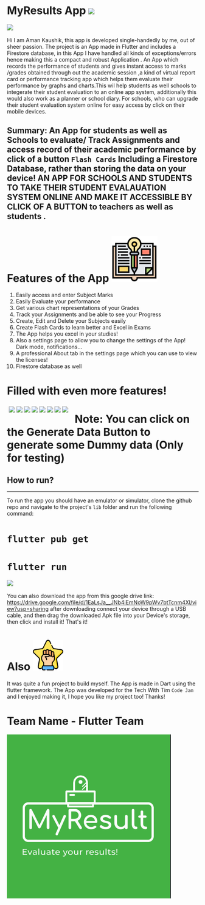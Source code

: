 # MyResults App <img src="https://raw.githubusercontent.com/flutter/website/master/src/_assets/image/flutter-lockup.png" height="120px">
<img src="https://camo.githubusercontent.com/fe892501f5aa89a263d51732d4c061ffa7040a0ee6c5d4cb16dc4b9d77c0d4b5/68747470733a2f2f63646e2e646973636f72646170702e636f6d2f6174746163686d656e74732f3533343639333730353434323133313938382f3733383435373937393636353235323336322f62616e6e65726269672e706e67">

Hi I am Aman Kaushik, this app is developed single-handedly by me, out of sheer passion. The project is an App made in Flutter and includes a Firestore database, in this App I have handled all kinds of exceptions/errors hence making this a compact and robust Application . An App which records the performance of students and gives instant access to marks /grades obtained through out the academic session ,a kind of virtual report card or performance tracking app  which  helps them evaluate their performance by graphs and charts.This wil help students as well schools to integerate their student evaluation to an online app system, additionally this would also work as a planner or school diary. For schools, who can upgrade their student evaluation system online for easy access by click on their mobile devices.

## Summary: An App for students as well as Schools  to evaluate/ Track Assignments and access record of their academic performance by click of a button  `Flash Cards` Including a Firestore Database, rather than storing the data on your device!  AN APP FOR SCHOOLS AND STUDENTS TO TAKE THEIR STUDENT EVALAUATION SYSTEM ONLINE AND MAKE IT ACCESSIBLE BY CLICK OF A BUTTON to teachers as well as students .




# Features of the App <img src="assets/book.png" height="120px">
1. Easily access and enter Subject Marks
2. Easily Evaluate your performance 
3. Get various chart representations of your Grades
4. Track your Assignments and be able to see your Progress
5. Create, Edit and Delete your Subjects easily
6. Create Flash Cards to learn better and Excel in Exams 
7. The App helps you excel in your studies!
8. Also a settings page to allow you to change the settings of the App! Dark mode, notifications...
9. A professional About tab in the settings page which you can use to view the licenses!
10. Firestore database as well

# Filled with even more features!

<div style="float: left;
  width: 33.33%;
  padding: 5px;"> 
   
   <image src="Screenshots/Areadme5.jpg" >
   <image src="Screenshots/Aimage8.jpg" >
   <image src="Screenshots/Areadme7.jpg" >
   <image src="Screenshots/Areadme6.jpg" >
   <image src="Screenshots/Areadme4.jpg" >
   <image src="Screenshots/Areadme3.jpg" >
   <image src="Screenshots/Areadme2.jpg" >
   <image src="Screenshots/Areadme1.jpg" >
   

</div>
   
# Note: You can click on the Generate Data Button to generate some Dummy data (Only for testing)
## How to run?
----

To run the app you should have an emulator or simulator, clone the github repo and navigate to the project's `lib` folder and run the following command:
# `flutter pub get` 
# `flutter run`
<div>
<image src="Screenshots/console.jpeg" >
  </div>

You can also download the app from this google drive link: https://drive.google.com/file/d/1EaLsJa__JNb4iEmNoW9pWv7btTcnm4Xl/view?usp=sharing
after downloading connect your device through a USB cable, and then drag the downloaded Apk file into your Device's storage, then click and install it!
That's it! 
# Also <img src="assets/excellence.png" height="80px">
It was quite a fun project to build myself. The App is made in Dart using the flutter framework. The App was developed for the Tech With Tim `Code Jam` and I enjoyed making it, I hope you like my project too! Thanks!


# Team Name - Flutter Team
<div> 
  <img src="assets/logo.png">
</div>
